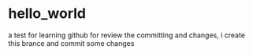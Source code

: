 # hello_world
a test for learning github
for review the committing and changes, i create this brance and commit some changes
